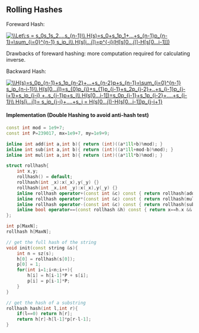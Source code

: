 ## Rolling Hashes


Foreward Hash:

<a href="https://www.codecogs.com/eqnedit.php?latex=\\Let\:s&space;=&space;s_0s_1s_2....s_{n-1}\\&space;H(s)=s_0&plus;s_1p_1&plus;...&plus;s_{n-1}p_{n-1}=\sum_{i=0}^{n-1}&space;s_ip_i\\&space;H(s[i...j])=p^{-i}(H[s[0...j]]-H[s[0...i-1]])" target="_blank"><img src="https://latex.codecogs.com/gif.latex?\\Let\:s&space;=&space;s_0s_1s_2....s_{n-1}\\&space;H(s)=s_0&plus;s_1p_1&plus;...&plus;s_{n-1}p_{n-1}=\sum_{i=0}^{n-1}&space;s_ip_i\\&space;H(s[i...j])=p^{-i}(H[s[0...j]]-H[s[0...i-1]])" title="\\Let\:s = s_0s_1s_2....s_{n-1}\\ H(s)=s_0+s_1p_1+...+s_{n-1}p_{n-1}=\sum_{i=0}^{n-1} s_ip_i\\ H(s[i...j])=p^{-i}(H[s[0...j]]-H[s[0...i-1]])" /></a>

Drawbacks of foreward hashing: more computation required for calculating inverse.

Backward Hash: 

<a href="https://www.codecogs.com/eqnedit.php?latex=\\H(s)=s_0p_{n-1}&plus;s_1p_{n-2}&plus;...&plus;s_{n-2}p&plus;s_{n-1}=\sum_{i=0}^{n-1}&space;s_ip_{n-i-1}\\&space;H(s[0...j])=s_{0}p_{j}&plus;s_{1}p_{j-1}&plus;s_2p_{j-2}&plus;..&plus;s_{i-1}p_{j-i&plus;1}&plus;s_ip_{j-i}&space;&plus;..s_{j-1}p&plus;s_j\\&space;H(s[0...i-1])=s_0p_{i-1}&plus;s_1p_{i-2}&plus;....&plus;s_{i-1}\\&space;H(s[i...j])=&space;s_ip_{j-i}&plus;....&plus;s_j&space;=&space;H(s[0...j])-H(s[0...i-1])p_{j-i&plus;1}" target="_blank"><img src="https://latex.codecogs.com/gif.latex?\\H(s)=s_0p_{n-1}&plus;s_1p_{n-2}&plus;...&plus;s_{n-2}p&plus;s_{n-1}=\sum_{i=0}^{n-1}&space;s_ip_{n-i-1}\\&space;H(s[0...j])=s_{0}p_{j}&plus;s_{1}p_{j-1}&plus;s_2p_{j-2}&plus;..&plus;s_{i-1}p_{j-i&plus;1}&plus;s_ip_{j-i}&space;&plus;..s_{j-1}p&plus;s_j\\&space;H(s[0...i-1])=s_0p_{i-1}&plus;s_1p_{i-2}&plus;....&plus;s_{i-1}\\&space;H(s[i...j])=&space;s_ip_{j-i}&plus;....&plus;s_j&space;=&space;H(s[0...j])-H(s[0...i-1])p_{j-i&plus;1}" title="\\H(s)=s_0p_{n-1}+s_1p_{n-2}+...+s_{n-2}p+s_{n-1}=\sum_{i=0}^{n-1} s_ip_{n-i-1}\\ H(s[0...j])=s_{0}p_{j}+s_{1}p_{j-1}+s_2p_{j-2}+..+s_{i-1}p_{j-i+1}+s_ip_{j-i} +..s_{j-1}p+s_j\\ H(s[0...i-1])=s_0p_{i-1}+s_1p_{i-2}+....+s_{i-1}\\ H(s[i...j])= s_ip_{j-i}+....+s_j = H(s[0...j])-H(s[0...i-1])p_{j-i+1}" /></a>

#### Implementation (Double Hashing to avoid anti-hash test)

```cpp
const int mod = 1e9+7;
const int P=239017, mx=1e9+7, my=1e9+9;

inline int add(int a,int b){ return (int)((a*1ll+b)%mod); }
inline int sub(int a,int b){ return (int)((a*1ll+mod-b)%mod); }
inline int mul(int a,int b){ return (int)((a*1ll*b)%mod); }

struct rollhash{
    int x,y;
    rollhash() = default;
    rollhash(int _x):x(_x),y(_y) {}
    rollhash(int _x,int _y):x(_x),y(_y) {}
    inline rollhash operator+(const int &c) const { return rollhash(add(x,c),add(y,c));}         
    inline rollhash operator*(const int &c) const { return rollhash(mul(x,c),mul(y,c));}
    inline rollhash operator-(const int &c) const { return rollhash(sub(x,c),sub(y,c));}
    inline bool operator==(const rollhash &h) const { return x==h.x && y==h.y; } 
};

int p[MaxN];
rollhash h[MaxN];

// get the full hash of the string 
void init(const string &s){
    int n = sz(s);
    h[0] = rollhash(s[0]);
    p[0] = 1;
    for(int i=1;i<n;i++){
        h[i] = h[i-1]*P + s[i];
        p[i] = p[i-1]*P;
    }  
}

// get the hash of a substring
rollhash hash(int l,int r){ 
    if(l==0) return h[r];
    return h[r]-h[l-1]*p[r-l-1];
}

```

